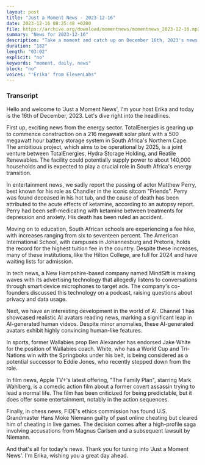 ```yaml
---
layout: post
title: "Just a Moment News - 2023-12-16"
date: 2023-12-16 08:25:48 +0200
file: https://archive.org/download/momentnews/momentnews_2023-12-16.mp3
summary: "News for 2023-12-16"
description: "Take a moment and catch up on December 16th, 2023's news."
duration: "182"
length: "03:02"
explicit: "no"
keywords: "moment, daily, news"
block: "no"
voices: "'Erika' from ElevenLabs"
---
```


### Transcript

Hello and welcome to 'Just a Moment News', I'm your host Erika and today is the 16th of December, 2023. Let's dive right into the headlines.

First up, exciting news from the energy sector. TotalEnergies is gearing up to commence construction on a 216 megawatt solar plant with a 500 megawatt hour battery storage system in South Africa's Northern Cape. The ambitious project, which aims to be operational by 2025, is a joint venture between TotalEnergies, Hydra Storage Holding, and Reatile Renewables. The facility could potentially supply power to about 140,000 households and is expected to play a crucial role in South Africa's energy transition.

In entertainment news, we sadly report the passing of actor Matthew Perry, best known for his role as Chandler in the iconic sitcom "Friends". Perry was found deceased in his hot tub, and the cause of death has been attributed to the acute effects of ketamine, according to an autopsy report. Perry had been self-medicating with ketamine between treatments for depression and anxiety. His death has been ruled an accident.

Moving on to education, South African schools are experiencing a fee hike, with increases ranging from six to seventeen percent. The American International School, with campuses in Johannesburg and Pretoria, holds the record for the highest tuition fee in the country. Despite these increases, many of these institutions, like the Hilton College, are full for 2024 and have waiting lists for admission.

In tech news, a New Hampshire-based company named MindSift is making waves with its advertising technology that allegedly listens to conversations through smart device microphones to target ads. The company's co-founders discussed this technology on a podcast, raising questions about privacy and data usage.

Next, we have an interesting development in the world of AI. Channel 1 has showcased realistic AI avatars reading news, marking a significant leap in AI-generated human videos. Despite minor anomalies, these AI-generated avatars exhibit highly convincing human-like features.

In sports, former Wallabies prop Ben Alexander has endorsed Jake White for the position of Wallabies coach. White, who has a World Cup and Tri-Nations win with the Springboks under his belt, is being considered as a potential successor to Eddie Jones, who recently stepped down from the role.

In film news, Apple TV+'s latest offering, "The Family Plan", starring Mark Wahlberg, is a comedic action film about a former covert assassin trying to lead a normal life. The film has been criticized for being predictable, but it does offer some entertainment, notably in the action sequences.

Finally, in chess news, FIDE's ethics commission has found U.S. Grandmaster Hans Moke Niemann guilty of past online cheating but cleared him of cheating in live games. The decision comes after a high-profile saga involving accusations from Magnus Carlsen and a subsequent lawsuit by Niemann.

And that's all for today's news. Thank you for tuning into 'Just a Moment News'. I'm Erika, wishing you a great day ahead.
